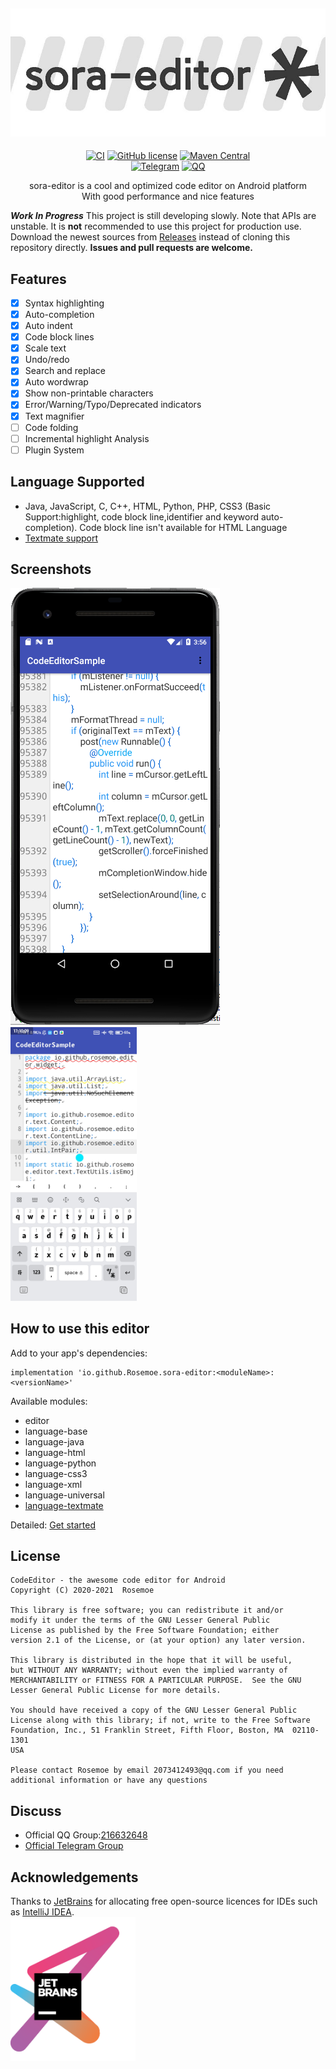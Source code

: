 <div align="center">

![Banner](/images/editor_banner.jpg)
----
[![CI](https://github.com/Rosemoe/CodeEditor/actions/workflows/gradle.yml/badge.svg?event=push)](https://github.com/Rosemoe/CodeEditor/actions/workflows/gradle.yml)
[![GitHub license](https://img.shields.io/github/license/Rosemoe/CodeEditor)](https://github.com/Rosemoe/CodeEditor/blob/main/LICENSE)
[![Maven Central](https://img.shields.io/maven-central/v/io.github.Rosemoe.sora-editor/editor.svg?label=Maven%20Central)]((https://search.maven.org/search?q=io.github.Rosemoe.sora-editor%20editor))   
[![Telegram](https://img.shields.io/badge/Join-Telegram-blue)](https://t.me/rosemoe_code_editor)
[![QQ](https://img.shields.io/badge/Join-QQ_Group-ff69b4)](https://jq.qq.com/?_wv=1027&k=n68uxQws)   


sora-editor is a cool and optimized code editor on Android platform   
With good performance and nice features
  
</div>

***Work In Progress*** This project is still developing slowly. Note that APIs are unstable.
It is **not** recommended to use this project for production use.
Download the newest sources from [Releases](https://github.com/Rosemoe/CodeEditor/releases) instead of cloning this repository directly.
**Issues and pull requests are welcome.**
## Features
- [x] Syntax highlighting
- [x] Auto-completion
- [x] Auto indent
- [x] Code block lines
- [x] Scale text
- [x] Undo/redo
- [x] Search and replace
- [x] Auto wordwrap
- [x] Show non-printable characters
- [x] Error/Warning/Typo/Deprecated indicators
- [x] Text magnifier
- [ ] Code folding
- [ ] Incremental highlight Analysis
- [ ] Plugin System
## Language Supported  
* Java, JavaScript, C, C++, HTML, Python, PHP, CSS3 (Basic Support:highlight, code block line,identifier and keyword auto-completion). Code block line isn't available for HTML Language
* [Textmate support](/textmate-core/README.md)
## Screenshots
![Wordwrap](/images/wordwrap.png)
<img src="/images/curlylines.jpg" alt="ErrorIndicator" width="40%" align="bottom" />
## How to use this editor  
Add to your app's dependencies:
```Gradle
implementation 'io.github.Rosemoe.sora-editor:<moduleName>:<versionName>'
```
Available modules:     
* editor 
* language-base
* language-java
* language-html
* language-python
* language-css3
* language-xml
* language-universal
* [language-textmate](/language-textmate/README.md)


Detailed: [Get started](https://rosemoe.github.io/2021/08/22/editor-get-started/)
## License
```
CodeEditor - the awesome code editor for Android
Copyright (C) 2020-2021  Rosemoe

This library is free software; you can redistribute it and/or
modify it under the terms of the GNU Lesser General Public
License as published by the Free Software Foundation; either
version 2.1 of the License, or (at your option) any later version.

This library is distributed in the hope that it will be useful,
but WITHOUT ANY WARRANTY; without even the implied warranty of
MERCHANTABILITY or FITNESS FOR A PARTICULAR PURPOSE.  See the GNU
Lesser General Public License for more details.

You should have received a copy of the GNU Lesser General Public
License along with this library; if not, write to the Free Software
Foundation, Inc., 51 Franklin Street, Fifth Floor, Boston, MA  02110-1301
USA

Please contact Rosemoe by email 2073412493@qq.com if you need
additional information or have any questions
```
## Discuss
* Official QQ Group:[216632648](https://jq.qq.com/?_wv=1027&k=n68uxQws)
* [Official Telegram Group](https://t.me/rosemoe_code_editor)
## Acknowledgements
Thanks to [JetBrains](https://www.jetbrains.com/?from=CodeEditor) for allocating free open-source licences for IDEs such as [IntelliJ IDEA](https://www.jetbrains.com/idea/?from=CodeEditor).   
[<img src=".github/jetbrains-variant-3.png" width="200"/>](https://www.jetbrains.com/?from=CodeEditor)

